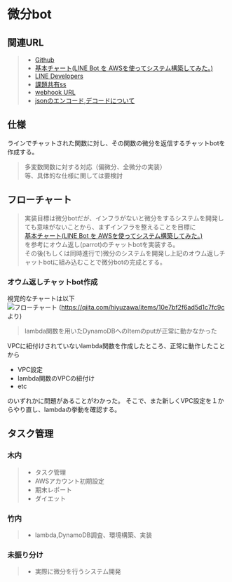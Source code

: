 # 微分bot


## 関連URL
>- [Github](https://github.com/TaigaTinouchi/Bibun-bot)
>- [基本チャート(LINE Bot を AWSを使ってシステム構築してみた。)](https://qiita.com/hiyuzawa/items/10e7bf2f6ad5d1c7fc9c)  
>- [LINE Developers](https://developers.line.biz/console/channel/1655537453/roles)  
>- [課題共有ss](https://docs.google.com/spreadsheets/d/1AtQ1Wharz8B4jLhwhzF1eSXRPA9MRjjBHujilBjL37Q/edit?ts=5ff29f39#gid=0)  
>- [webhook URL](
https://nqkoz84f5f.execute-api.ap-northeast-1.amazonaws.com/line_webhook/receiver)
>- [jsonのエンコード,デコードについて](https://techplay.jp/column/611)

## 仕様
ラインでチャットされた関数に対し、その関数の微分を返信するチャットbotを作成する。  
> 多変数関数に対する対応（偏微分、全微分の実装）  
> 等、具体的な仕様に関しては要検討


## フローチャート

>実装目標は微分botだが、インフラがないと微分をするシステムを開発しても意味がないことから、まずインフラを整えることを目標に  
[基本チャート(LINE Bot を AWSを使ってシステム構築してみた。)](https://qiita.com/hiyuzawa/items/10e7bf2f6ad5d1c7fc9c)  
を参考にオウム返し(parrot)のチャットbotを実装する。  
その後(もしくは同時進行で)微分のシステムを開発し上記のオウム返しチャットbotに組み込むことで微分botの完成とする。


### オウム返しチャットbot作成
視覚的なチャートは以下  
![フローチャート](https://qiita-user-contents.imgix.net/https%3A%2F%2Fi.gyazo.com%2F1cb323bd58181a5ec13419d0d707ea32.png?ixlib=rb-1.2.2&auto=format&gif-q=60&q=75&s=b971b39ea820ad75424eb67c4c2bd09e"チャート")
(https://qiita.com/hiyuzawa/items/10e7bf2f6ad5d1c7fc9c より)

> lambda関数を用いたDynamoDBへのItemのputが正常に動かなかった  

VPCに紐付けされていないlambda関数を作成したところ、正常に動作したことから
- VPC設定  
- lambda関数のVPCの紐付け
- etc  

のいずれかに問題があることがわかった。
そこで、また新しくVPC設定を１からやり直し、lambdaの挙動を確認する。


## タスク管理
### 木内
>- タスク管理
>- AWSアカウント初期設定
>- 期末レポート
>- ダイエット

### 竹内
>- lambda,DynamoDB調査、環境構築、実装

### 未振り分け
>- 実際に微分を行うシステム開発
